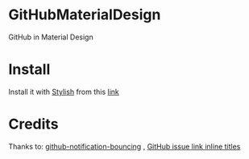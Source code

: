 # GitHubMaterialDesign
GitHub in Material Design

# Install
Install it with [Stylish](https://userstyles.org/) from this [link](https://userstyles.org/styles/123952/github-material-design)

# Credits
Thanks to: [github-notification-bouncing](https://github.com/muchweb/github-notification-bouncing) , [GitHub issue link inline titles](https://userstyles.org/styles/106817/github-issue-link-inline-titles)
